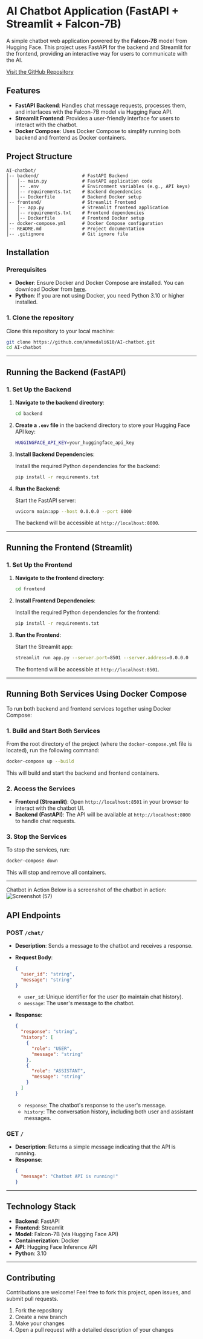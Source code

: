 
# AI Chatbot Application (FastAPI + Streamlit + Falcon-7B)

A simple chatbot web application powered by the **Falcon-7B** model from Hugging Face. This project uses FastAPI for the backend and Streamlit for the frontend, providing an interactive way for users to communicate with the AI.

[Visit the GitHub Repository](https://github.com/ahmedali610/AI-chatbot)

## Features

- **FastAPI Backend**: Handles chat message requests, processes them, and interfaces with the Falcon-7B model via Hugging Face API.
- **Streamlit Frontend**: Provides a user-friendly interface for users to interact with the chatbot.
- **Docker Compose**: Uses Docker Compose to simplify running both backend and frontend as Docker containers.

## Project Structure

```
AI-chatbot/
│-- backend/                # FastAPI Backend
│   │-- main.py             # FastAPI application code
│   │-- .env                # Environment variables (e.g., API keys)
│   │-- requirements.txt    # Backend dependencies
│   │-- Dockerfile          # Backend Docker setup
│-- frontend/               # Streamlit Frontend
│   │-- app.py              # Streamlit frontend application
│   │-- requirements.txt    # Frontend dependencies
│   │-- Dockerfile          # Frontend Docker setup
│-- docker-compose.yml      # Docker Compose configuration
│-- README.md               # Project documentation
│-- .gitignore              # Git ignore file
```

## Installation

### Prerequisites

- **Docker**: Ensure Docker and Docker Compose are installed. You can download Docker from [here](https://www.docker.com/products/docker-desktop).
- **Python**: If you are not using Docker, you need Python 3.10 or higher installed.

### 1. Clone the repository

Clone this repository to your local machine:

```bash
git clone https://github.com/ahmedali610/AI-chatbot.git
cd AI-chatbot
```

---

## Running the Backend (FastAPI)

### 1. Set Up the Backend

1. **Navigate to the backend directory**:

   ```bash
   cd backend
   ```

2. **Create a `.env` file** in the backend directory to store your Hugging Face API key:

   ```bash
   HUGGINGFACE_API_KEY=your_huggingface_api_key
   ```

3. **Install Backend Dependencies**:

   Install the required Python dependencies for the backend:

   ```bash
   pip install -r requirements.txt
   ```

4. **Run the Backend**:

   Start the FastAPI server:

   ```bash
   uvicorn main:app --host 0.0.0.0 --port 8000
   ```

   The backend will be accessible at `http://localhost:8000`.

---

## Running the Frontend (Streamlit)

### 1. Set Up the Frontend

1. **Navigate to the frontend directory**:

   ```bash
   cd frontend
   ```

2. **Install Frontend Dependencies**:

   Install the required Python dependencies for the frontend:

   ```bash
   pip install -r requirements.txt
   ```

3. **Run the Frontend**:

   Start the Streamlit app:

   ```bash
   streamlit run app.py --server.port=8501 --server.address=0.0.0.0
   ```

   The frontend will be accessible at `http://localhost:8501`.

---

## Running Both Services Using Docker Compose

To run both backend and frontend services together using Docker Compose:

### 1. Build and Start Both Services

From the root directory of the project (where the `docker-compose.yml` file is located), run the following command:

```bash
docker-compose up --build
```

This will build and start the backend and frontend containers.

### 2. Access the Services

- **Frontend (Streamlit)**: Open `http://localhost:8501` in your browser to interact with the chatbot UI.
- **Backend (FastAPI)**: The API will be available at `http://localhost:8000` to handle chat requests.

### 3. Stop the Services

To stop the services, run:

```bash
docker-compose down
```

This will stop and remove all containers.

---
Chatbot in Action
Below is a screenshot of the chatbot in action:
![Screenshot (57)](https://github.com/user-attachments/assets/6300df98-fc03-407c-b88d-e13bb6d64252)


## API Endpoints

### POST `/chat/`

- **Description**: Sends a message to the chatbot and receives a response.
- **Request Body**:
  ```json
  {
    "user_id": "string",
    "message": "string"
  }
  ```
  - `user_id`: Unique identifier for the user (to maintain chat history).
  - `message`: The user's message to the chatbot.

- **Response**:
  ```json
  {
    "response": "string",
    "history": [
      {
        "role": "USER",
        "message": "string"
      },
      {
        "role": "ASSISTANT",
        "message": "string"
      }
    ]
  }
  ```
  - `response`: The chatbot's response to the user's message.
  - `history`: The conversation history, including both user and assistant messages.

### GET `/`

- **Description**: Returns a simple message indicating that the API is running.
- **Response**:
  ```json
  {
    "message": "Chatbot API is running!"
  }
  ```

---

## Technology Stack

- **Backend**: FastAPI
- **Frontend**: Streamlit
- **Model**: Falcon-7B (via Hugging Face API)
- **Containerization**: Docker
- **API**: Hugging Face Inference API
- **Python**: 3.10

---

## Contributing

Contributions are welcome! Feel free to fork this project, open issues, and submit pull requests.

1. Fork the repository
2. Create a new branch
3. Make your changes
4. Open a pull request with a detailed description of your changes

